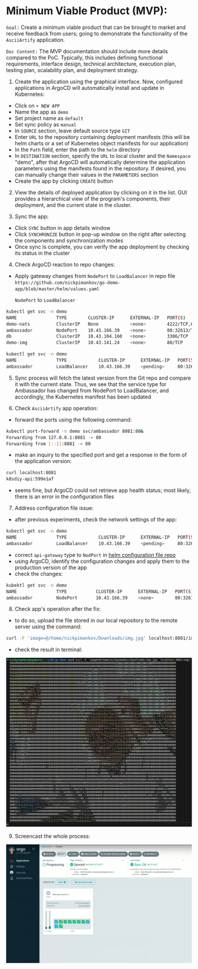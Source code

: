 # Minimum Viable Product (MVP):

`Goal:` Create a minimum viable product that can be brought to market and receive feedback from users; going to demonstrate the functionality of the `AsciiArtify` application.         

`Doc Content:` The MVP documentation should include more details compared to the PoC. Typically, this includes defining functional requirements, interface design, technical architecture, execution plan, testing plan, scalability plan, and deployment strategy.     

1. Create the application using the graphical interface. Now, configured applications in ArgoCD will automatically install and update in Kubernetes:  
- Click on `+ NEW APP`    
- Name the app as `demo`  
- Set project name as `default`   
- Set sync policy as `manual` 
- In `SOURCE` section, leave default source type `GIT`       
- Enter `URL` to the repository containing deployment manifests (this will be helm charts or a set of Kubernetes object manifests for our application)  
- In the `Path` field, enter the path to the `helm` directory 
- In `DESTINATION` section, specify the `URL` to local cluster and the `Namespace` "demo", after that ArgoCD will automatically determine the application parameters using the manifests found in the repository. If desired, you can manually change their values in the `PARAMETERS` section        
- Create the app by clicking `CREATE` button

2. View the details of deployed application by clicking on it in the list. GUI provides a hierarchical view of the program's components, their deployment, and the current state in the cluster.        

3. Sync the app:    
- Click `SYNC` button in app details window   
- Click `SYNCHRONIZE` button in pop-up window on the right after selecting the components and synchronization modes   
- Once sync is complete, you can verify the app deployment by checking its status in the cluster      

4. Check ArgoCD reaction to repo changes:       
- Apply gateway changes from `NodePort` to `LoadBalancer` in repo file `https://github.com/nickpimankov/go-demo-app/blob/master/helm/values.yaml`

    `NodePort` to `LoadBalancer`
```bash
kubectl get svc -n demo
NAME               TYPE        CLUSTER-IP      EXTERNAL-IP   PORT(S)                                                 AGE
demo-nats          ClusterIP   None            <none>        4222/TCP,6222/TCP,8222/TCP,7777/TCP,7422/TCP,7522/TCP   49s
ambassador         NodePort    10.43.166.39    <none>        80:32613/TCP                                            49s
db                 ClusterIP   10.43.104.160   <none>        3306/TCP                                                49s
demo-img           ClusterIP   10.43.141.24    <none>        80/TCP                                                  49s
```     
```bash
kubectl get svc -n demo
NAME               TYPE            CLUSTER-IP      EXTERNAL-IP   PORT(S)                                             AGE
ambassador         LoadBalancer    10.43.166.39    <pending>     80:32613/TCP                                        3m5s
```         

5. Sync process will fetch the latest version from the Git repo and compare it with the current state. Thus, we see that the service type for Ambassador has changed from NodePort to LoadBalancer, and accordingly, the Kubernetes manifest has been updated  

6. Check `AsciiArtify` app operation:
- forward the ports using the following command:
```bash
kubectl port-forward -n demo svc/ambassador 8081:80&
Forwarding from 127.0.0.1:8081 -> 80
Forwarding from [::1]:8081 -> 80
```
- make an inquiry to the specified port and get a response in the form of the application version:
```bash
curl localhost:8081
k8sdiy-api:599e1af       
```
- seems fine, but ArgoCD could not retrieve app health status; most likely, there is an error in the configuration files    

7. Address configuration file issue:
- after previous experiments, check the network settings of the app:
```bash
kubectl get svc -n demo
NAME               TYPE            CLUSTER-IP      EXTERNAL-IP   PORT(S)        AGE
ambassador         LoadBalancer    10.43.166.39    <pending>     80:32613/TCP   3m5s
```     
- correct `api-gateway` type to `NodPort` in [helm configuration file repo](https://github.com/nickpimankov/go-demo-app/blob/master/helm/values.yaml)   
- using ArgoCD, identify the configuration changes and apply them to the production version of the app
- check the changes:
```bash
kubektl get svc -n demo
NAME               TYPE           CLUSTER-IP      EXTERNAL-IP   PORT(S)         AGE
ambassador         NodePort       10.43.166.39    <none>        80:32613/TCP    84s
```     

8. Check app's operation after the fix:
- to do so, upload the file stored in our local repository to the remote server using the command:
```bash
curl -F 'image=@/home/nickpimankov/Downloads/img.jpg' localhost:8081/img/
```     
- check the result in terminal:

![Result](imgs/output1.png)      

9. Screencast the whole process:

[![youtube](imgs/mvpthumbnail.png)](https://youtu.be/TwjYDm5r7Sk)